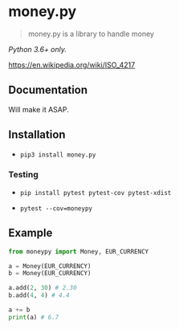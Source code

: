 # money.py

> money.py is a library to handle money

*Python 3.6+ only.*

https://en.wikipedia.org/wiki/ISO_4217

## Documentation

Will make it ASAP.

## Installation

- ``pip3 install money.py``

### Testing

- `pip install pytest pytest-cov pytest-xdist`

- `pytest --cov=moneypy`

## Example

```python
from moneypy import Money, EUR_CURRENCY

a = Money(EUR_CURRENCY)
b = Money(EUR_CURRENCY)

a.add(2, 30) # 2.30
b.add(4, 4) # 4.4

a += b
print(a) # 6.7
```